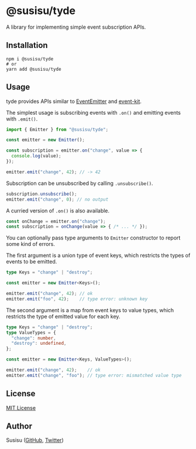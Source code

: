 # @susisu/tyde
A library for implementing simple event subscription APIs.

## Installation
``` shell
npm i @susisu/tyde
# or
yarn add @susisu/tyde
```

## Usage
tyde provides APIs similar to [EventEmitter](https://nodejs.org/api/events.html) and [event-kit](https://github.com/atom/event-kit).

The simplest usage is subscribing events with `.on()` and emitting events with `.emit()`.

``` typescript
import { Emitter } from "@susisu/tyde";

const emitter = new Emitter();

const subscription = emitter.on("change", value => {
  console.log(value);
});

emitter.emit("change", 42); // -> 42
```

Subscription can be unsubscribed by calling `.unsubscribe()`.

``` typescript
subscription.unsubscribe();
emitter.emit("change", 0); // no output
```

A curried version of `.on()` is also available.

``` typescript
const onChange = emitter.on("change");
const subscription = onChange(value => { /* ... */ });
```

You can optionally pass type arguments to `Emitter` constructor to report some kind of errors.

The first argument is a union type of event keys, which restricts the types of events to be emitted.

``` typescript
type Keys = "change" | "destroy";

const emitter = new Emitter<Keys>();

emitter.emit("change", 42); // ok
emitter.emit("foo", 42);    // type error: unknown key
```

The second argument is a map from event keys to value types, which restricts the type of emitted value for each key.

``` typescript
type Keys = "change" | "destroy";
type ValueTypes = {
  "change": number,
  "destroy": undefined,
};

const emitter = new Emitter<Keys, ValueTypes>();

emitter.emit("change", 42);    // ok
emitter.emit("change", "foo"); // type error: mismatched value type
```

## License
[MIT License](http://opensource.org/licenses/mit-license.php)

## Author
Susisu ([GitHub](https://github.com/susisu), [Twitter](https://twitter.com/susisu2413))
